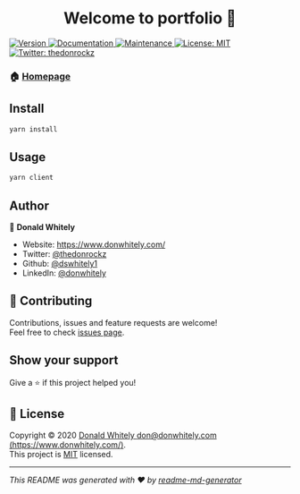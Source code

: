 <h1 align="center">Welcome to portfolio 👋</h1>
<p>
  <a href="https://www.npmjs.com/package/portfolio" target="_blank">
    <img alt="Version" src="https://img.shields.io/npm/v/portfolio.svg">
  </a>
  <a href="https://github.com/dswhitely1/portfolio-2020#readme" target="_blank">
    <img alt="Documentation" src="https://img.shields.io/badge/documentation-yes-brightgreen.svg" />
  </a>
  <a href="https://github.com/dswhitely1/portfolio-2020/graphs/commit-activity" target="_blank">
    <img alt="Maintenance" src="https://img.shields.io/badge/Maintained%3F-yes-green.svg" />
  </a>
  <a href="https://github.com/dswhitely1/portfolio-2020/blob/master/LICENSE" target="_blank">
    <img alt="License: MIT" src="https://img.shields.io/github/license/dswhitely1/portfolio" />
  </a>
  <a href="https://twitter.com/thedonrockz" target="_blank">
    <img alt="Twitter: thedonrockz" src="https://img.shields.io/twitter/follow/thedonrockz.svg?style=social" />
  </a>
</p>

### 🏠 [Homepage](https://github.com/dswhitely1/portfolio-2020#readme)

## Install

```sh
yarn install
```

## Usage

```sh
yarn client
```

## Author

👤 **Donald Whitely**

* Website: https://www.donwhitely.com/
* Twitter: [@thedonrockz](https://twitter.com/thedonrockz)
* Github: [@dswhitely1](https://github.com/dswhitely1)
* LinkedIn: [@donwhitely](https://linkedin.com/in/donwhitely)

## 🤝 Contributing

Contributions, issues and feature requests are welcome!<br />Feel free to check [issues page](https://github.com/dswhitely1/portfolio-2020/issues).

## Show your support

Give a ⭐️ if this project helped you!

## 📝 License

Copyright © 2020 [Donald Whitely <don@donwhitely.com> (https://www.donwhitely.com/)](https://github.com/dswhitely1).<br />
This project is [MIT](https://github.com/dswhitely1/portfolio-2020/blob/master/LICENSE) licensed.

***
_This README was generated with ❤️ by [readme-md-generator](https://github.com/kefranabg/readme-md-generator)_

